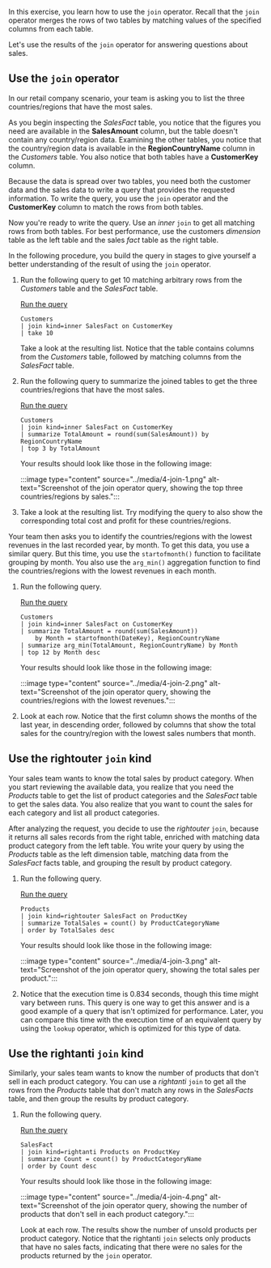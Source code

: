 In this exercise, you learn how to use the `join` operator. Recall that the `join` operator merges the rows of two tables by matching values of the specified columns from each table. 

Let's use the results of the `join` operator for answering questions about sales.

## Use the `join` operator

In our retail company scenario, your team is asking you to list the three countries/regions that have the most sales.

As you begin inspecting the *SalesFact* table, you notice that the figures you need are available in the **SalesAmount** column, but the table doesn't contain any country/region data. Examining the other tables, you notice that the country/region data is available in the **RegionCountryName** column in the *Customers* table. You also notice that both tables have a **CustomerKey** column.

Because the data is spread over two tables, you need both the customer data and the sales data to write a query that provides the requested information. To write the query, you use the `join` operator and the **CustomerKey** column to match the rows from both tables.

Now you're ready to write the query. Use an *inner* `join` to get all matching rows from both tables. For best performance, use the customers *dimension* table as the left table and the sales *fact* table as the right table.

In the following procedure, you build the query in stages to give yourself a better understanding of the result of using the `join` operator.

1. Run the following query to get 10 matching arbitrary rows from the *Customers* table and the *SalesFact* table.

    <a href="https://dataexplorer.azure.com/clusters/help/databases/ContosoSales?query=H4sIAAAAAAAAA3MuLS7Jz00tKuaqUcjKz8xTyM7MS7HNzMtLLVIITsxJLXZLTC5RyM9TcIYq9E6tBCotScxOVTA0AABvXAKoPgAAAA==" target="_blank">Run the query</a>

    ```kusto
    Customers
    | join kind=inner SalesFact on CustomerKey
    | take 10
    ```

    Take a look at the resulting list. Notice that the table contains columns from the *Customers* table, followed by matching columns from the *SalesFact* table.

1. Run the following query to summarize the joined tables to get the three countries/regions that have the most sales.

    <a href="https://dataexplorer.azure.com/clusters/help/databases/ContosoSales?query=H4sIAAAAAAAAA02MsQ7CMAxEdyT+4cZ2Zu6AIrEgMQA/4FILBWobOckQxMfTAAPTSe/dXSgpm7Cn9eqFm0XFPeo0RFV2nGjmtKNLhinCr7nn2rqpiJDHJ+NsmeatWNGMAb7k1C22+6y/vO8xVhz5Gk1DA14PJNx+sj2wafbv5g1dXsYVlQAAAA==" target="_blank">Run the query</a>

    ```kusto
    Customers
    | join kind=inner SalesFact on CustomerKey
    | summarize TotalAmount = round(sum(SalesAmount)) by RegionCountryName
    | top 3 by TotalAmount
    ```

    Your results should look like those in the following image:

    :::image type="content" source="../media/4-join-1.png" alt-text="Screenshot of the join operator query, showing the top three countries/regions by sales.":::

1. Take a look at the resulting list. Try modifying the query to also show the corresponding total cost and profit for these countries/regions.

Your team then asks you to identify the countries/regions with the lowest revenues in the last recorded year, by month. To get this data, you use a similar query. But this time, you use the `startofmonth()` function to facilitate grouping by month. You also use the `arg_min()` aggregation function to find the countries/regions with the lowest revenues in each month.

1. Run the following query.

    <a href="https://dataexplorer.azure.com/clusters/help/databases/ContosoSales?query=H4sIAAAAAAAAA22NPQvCQAyG90L/Q8Y7cNG9g1RcRAd1l9jGetpL5C4dKv54ryp+gFlCkvfJU3ZRxVOIeXaDkziGs+O6cMwUYIMtxTlWCsJQvpIL6ods7LzH4K4EW1Fsp146ViggpF6bdDUP+rm3Ns8g1b6HpbAeUy4qBpWDH0YzQ6X0145gTY0TLgco9Cv09OvC0Oy8Y/Pl/MPYt2igVS4wnnzcNcXqDuvWwxL3AAAA" target="_blank">Run the query</a>

    ```kusto
    Customers
    | join kind=inner SalesFact on CustomerKey
    | summarize TotalAmount = round(sum(SalesAmount))
        by Month = startofmonth(DateKey), RegionCountryName
    | summarize arg_min(TotalAmount, RegionCountryName) by Month
    | top 12 by Month desc
    ```

    Your results should look like those in the following image:

    :::image type="content" source="../media/4-join-2.png" alt-text="Screenshot of the join operator query, showing the countries/regions with the lowest revenues.":::

1. Look at each row. Notice that the first column shows the months of the last year, in descending order, followed by columns that show the total sales for the country/region with the lowest sales numbers that month.

## Use the rightouter `join` kind

Your sales team wants to know the total sales by product category. When you start reviewing the available data, you realize that you need the *Products* table to get the list of product categories and the *SalesFact* table to get the sales data. You also realize that you want to count the sales for each category and list all product categories.

After analyzing the request, you decide to use the *rightouter* `join`, because it returns all sales records from the right table, enriched with matching data product category from the left table. You write your query by using the *Products* table as the left dimension table, matching data from the *SalesFact* facts table, and grouping the result by product category.

1. Run the following query.

    <a href="https://dataexplorer.azure.com/clusters/help/databases/ContosoSales?query=H4sIAAAAAAAAA03MQQrCMBCF4b2neEt7iK4EN4VS0AuMydCmbTIwmSxSPLzBIrh+3/8mFV+c5csbq4SELSTfa5gXk2KseNDO+U7OIAnTiQeujecSI2k4GE8x2r8QPZyUZNcOr/rjNzKeRetIkVsn6ttvm/8yz9l9ABmJ5jWKAAAA" target="_blank">Run the query</a>

    ```kusto
    Products
    | join kind=rightouter SalesFact on ProductKey
    | summarize TotalSales = count() by ProductCategoryName
    | order by TotalSales desc
    ```

    Your results should look like those in the following image:

    :::image type="content" source="../media/4-join-3.png" alt-text="Screenshot of the join operator query, showing the total sales per product.":::

1. Notice that the execution time is 0.834 seconds, though this time might vary between runs. This query is one way to get this answer and is a good example of a query that isn't optimized for performance. Later, you can compare this time with the execution time of an equivalent query by using the `lookup` operator, which is optimized for this type of data.

## Use the rightanti `join` kind

Similarly, your sales team wants to know the number of products that don't sell in each product category. You can use a *rightanti* `join` to get all the rows from the *Products* table that don't match any rows in the *SalesFacts* table, and then group the results by product category.

1. Run the following query.

    <a href="https://dataexplorer.azure.com/clusters/help/databases/ContosoSales?query=H4sIAAAAAAAAAzWLQQqDQAxF954iSz2EK6Gbggg9QToTptFOApnMYoqHVymu/oP/3gu/VB4YvNthVRbYWOJonD6O4gyLaazBC6jc/KR2yqXmjMY/gkmrOIwQru0HeLfbnNApqbUZM52JWiS77n8RqYQDxNGqTH8AAAA=" target="_blank">Run the query</a>

    ```kusto
    SalesFact
    | join kind=rightanti Products on ProductKey
    | summarize Count = count() by ProductCategoryName
    | order by Count desc
    ```

    Your results should look like those in the following image:

    :::image type="content" source="../media/4-join-4.png" alt-text="Screenshot of the join operator query, showing the number of products that don't sell in each product category.":::

    Look at each row. The results show the number of unsold products per product category. Notice that the rightanti `join` selects only products that have no sales facts, indicating that there were no sales for the products returned by the `join` operator.
